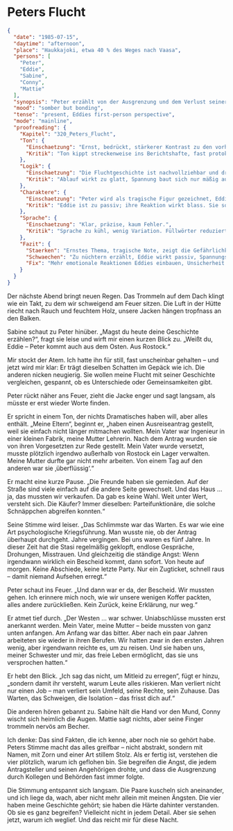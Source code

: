 # Peters Flucht

```json
{
  "date": "1985-07-15",
  "daytime": "afternoon",
  "place": "Haukkajoki, etwa 40 % des Weges nach Vaasa",
  "persons": [
    "Peter",
    "Eddie",
    "Sabine",
    "Conny",
    "Mattie"
  ],
  "synopsis": "Peter erzählt von der Ausgrenzung und dem Verlust seiner Familie nach einem Ausreiseantrag; die Gruppe versteht dadurch besser Eddies Flucht.",
  "mood": "somber but bonding",
  "tense": "present, Eddies first-person perspective",
  "mode": "mainline",
  "proofreading": {
    "Kapitel": "320_Peters_Flucht",
    "Ton": {
      "Einschaetzung": "Ernst, bedrückt, stärkerer Kontrast zu den vorherigen Kapiteln. Eddie erzählt sachlicher.",
      "Kritik": "Ton kippt streckenweise ins Berichtshafte, fast protokollarisch. Emotionale Beteiligung von Eddie wirkt reduziert."
    },
    "Logik": {
      "Einschaetzung": "Die Fluchtgeschichte ist nachvollziehbar und dramatisch genug.",
      "Kritik": "Ablauf wirkt zu glatt, Spannung baut sich nur mäßig auf. Es fehlen Zwischentöne (Zweifel, Unsicherheit, unklare Infos)."
    },
    "Charaktere": {
      "Einschaetzung": "Peter wird als tragische Figur gezeichnet, Eddie bleibt Beobachterin.",
      "Kritik": "Eddie ist zu passiv; ihre Reaktion wirkt blass. Sie sollte stärker auf Peters Schicksal reagieren (Empathie, Angst, Abwehr)."
    },
    "Sprache": {
      "Einschaetzung": "Klar, präzise, kaum Fehler.",
      "Kritik": "Sprache zu kühl, wenig Variation. Füllwörter reduziert, aber die Nüchternheit kann distanzierend wirken."
    },
    "Fazit": {
      "Staerken": "Ernstes Thema, tragische Note, zeigt die Gefährlichkeit der Lage.",
      "Schwaechen": "Zu nüchtern erzählt, Eddie wirkt passiv, Spannungsaufbau schwach.",
      "Fix": "Mehr emotionale Reaktionen Eddies einbauen, Unsicherheit betonen, Berichtston durch Innenperspektive ersetzen."
    }
  }
}
```

Der nächste Abend bringt neuen Regen. Das Trommeln auf dem Dach klingt wie ein
Takt, zu dem wir schweigend am Feuer sitzen. Die Luft in der Hütte riecht nach
Rauch und feuchtem Holz, unsere Jacken hängen tropfnass an den Balken.

Sabine schaut zu Peter hinüber. „Magst du heute deine Geschichte erzählen?“,
fragt sie leise und wirft mir einen kurzen Blick zu. „Weißt du, Eddie – Peter
kommt auch aus dem Osten. Aus Rostock.“

Mir stockt der Atem. Ich hatte ihn für still, fast unscheinbar gehalten – und
jetzt wird mir klar: Er trägt dieselben Schatten im Gepäck wie ich. Die anderen
nicken neugierig. Sie wollen meine Flucht mit seiner Geschichte vergleichen,
gespannt, ob es Unterschiede oder Gemeinsamkeiten gibt.

Peter rückt näher ans Feuer, zieht die Jacke enger und sagt langsam, als müsste
er erst wieder Worte finden.

Er spricht in einem Ton, der nichts Dramatisches haben will, aber alles enthält.
„Meine Eltern“, beginnt er, „haben einen Ausreiseantrag gestellt, weil sie
einfach nicht länger mitmachen wollten. Mein Vater war Ingenieur in einer
kleinen Fabrik, meine Mutter Lehrerin. Nach dem Antrag wurden sie von ihren
Vorgesetzten zur Rede gestellt. Mein Vater wurde versetzt, musste plötzlich
irgendwo außerhalb von Rostock ein Lager verwalten. Meine Mutter durfte gar
nicht mehr arbeiten. Von einem Tag auf den anderen war sie ‚überflüssig‘.“

Er macht eine kurze Pause. „Die Freunde haben sie gemieden. Auf der Straße sind
viele einfach auf die andere Seite gewechselt. Und das Haus … ja, das mussten
wir verkaufen. Da gab es keine Wahl. Weit unter Wert, versteht sich. Die Käufer?
Immer dieselben: Parteifunktionäre, die solche Schnäppchen abgreifen konnten.“

Seine Stimme wird leiser. „Das Schlimmste war das Warten. Es war wie eine Art
psychologische Kriegsführung. Man wusste nie, ob der Antrag überhaupt durchgeht.
Jahre vergingen. Bei uns waren es fünf Jahre. In dieser Zeit hat die Stasi
regelmäßig geklopft, endlose Gespräche, Drohungen, Misstrauen. Und gleichzeitig
die ständige Angst: Wenn irgendwann wirklich ein Bescheid kommt, dann sofort.
Von heute auf morgen. Keine Abschiede, keine letzte Party. Nur ein Zugticket,
schnell raus – damit niemand Aufsehen erregt.“

Peter schaut ins Feuer. „Und dann war er da, der Bescheid. Wir mussten gehen.
Ich erinnere mich noch, wie wir unsere wenigen Koffer packten, alles andere
zurückließen. Kein Zurück, keine Erklärung, nur weg.“

Er atmet tief durch. „Der Westen … war schwer. Uniabschlüsse mussten erst
anerkannt werden. Mein Vater, meine Mutter – beide mussten von ganz unten
anfangen. Am Anfang war das bitter. Aber nach ein paar Jahren arbeiteten sie
wieder in ihren Berufen. Wir hatten zwar in den ersten Jahren wenig, aber
irgendwann reichte es, um zu reisen. Und sie haben uns, meiner Schwester und
mir, das freie Leben ermöglicht, das sie uns versprochen hatten.“

Er hebt den Blick. „Ich sag das nicht, um Mitleid zu erregen“, fügt er hinzu,
„sondern damit ihr versteht, warum Leute alles riskieren. Man verliert nicht nur
einen Job – man verliert sein Umfeld, seine Rechte, sein Zuhause. Das Warten,
das Schweigen, die Isolation – das frisst dich auf.“

Die anderen hören gebannt zu. Sabine hält die Hand vor den Mund, Conny wischt
sich heimlich die Augen. Mattie sagt nichts, aber seine Finger trommeln nervös
am Becher.

Ich denke: Das sind Fakten, die ich kenne, aber noch nie so gehört habe. Peters
Stimme macht das alles greifbar – nicht abstrakt, sondern mit Namen, mit Zorn
und einer Art stillem Stolz. Als er fertig ist, verstehen die vier plötzlich,
warum ich geflohen bin. Sie begreifen die Angst, die jedem Antragsteller und
seinen Angehörigen drohte, und dass die Ausgrenzung durch Kollegen und Behörden
fast immer folgte.

Die Stimmung entspannt sich langsam. Die Paare kuscheln sich aneinander, und ich
liege da, wach, aber nicht mehr allein mit meinen Ängsten. Die vier haben meine
Geschichte gehört; sie haben die Härte dahinter verstanden. Ob sie es ganz
begreifen? Vielleicht nicht in jedem Detail. Aber sie sehen jetzt, warum ich
weglief. Und das reicht mir für diese Nacht.

